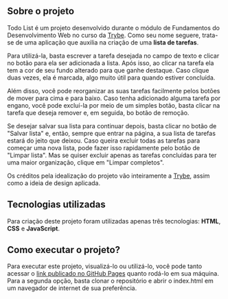 ## Sobre o projeto
Todo List é um projeto desenvolvido durante o módulo de Fundamentos do Desenvolvimento Web no curso da [Trybe](https://www.betrybe.com). Como seu nome seguere, trata-se de uma aplicação que auxilia na criação de uma **lista de tarefas**.

Para utilizá-la, basta escrever a tarefa desejada no campo de texto e clicar no botão para ela ser adicionada a lista. Após isso, ao clicar na tarefa ela tem a cor de seu fundo alterado para que ganhe destaque. Caso clique duas vezes, ela é marcada, algo muito útil para quando estiver concluída.

Além disso, você pode reorganizar as suas tarefas facilmente pelos botões de mover para cima e para baixo. Caso tenha adicionado alguma tarefa por engano, você pode excluí-la por meio de um simples botão, basta clicar na tarefa que deseja remover e, em seguida, bo botão de remoção.

Se desejar salvar sua lista para continuar depois, basta clicar no botão de "Salvar lista" e, então, sempre que entrar na página, a sua lista de tarefas estará do jeito que deixou. Caso queira excluir todas as tarefas para começar uma nova lista, pode fazer isso rapidamente pelo botão de "Limpar lista". Mas se quiser excluir apenas as tarefas concluídas para ter uma maior organização, clique em "Limpar completos".

Os créditos pela idealização do projeto vão inteiramente a [Trybe](https://www.betrybe.com), assim como a ideia de design aplicada.

## Tecnologias utilizadas
Para criação deste projeto foram utilizadas apenas três tecnologias: **HTML**, **CSS** e **JavaScript**.

## Como executar o projeto?
Para executar este projeto, visualizá-lo ou utilizá-lo, você pode tanto acessar o [link publicado no GitHub Pages](https://www.wes-santos.github.io/todo-list) quanto rodá-lo em sua máquina. Para a segunda opção, basta clonar o repositório e abrir o index.html em um navegador de internet de sua preferência.